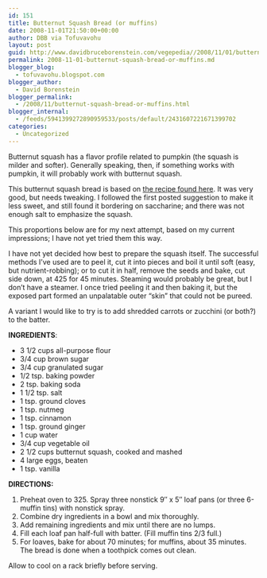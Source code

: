 ```yaml
---
id: 151
title: Butternut Squash Bread (or muffins)
date: 2008-11-01T21:50:00+00:00
author: DBB via Tofuvavohu
layout: post
guid: http://www.davidbruceborenstein.com/vegepedia//2008/11/01/butternut-squash-bread-or-muffins/
permalink: 2008-11-01-butternut-squash-bread-or-muffins.md
blogger_blog:
  - tofuvavohu.blogspot.com
blogger_author:
  - David Borenstein
blogger_permalink:
  - /2008/11/butternut-squash-bread-or-muffins.html
blogger_internal:
  - /feeds/5941399272890959533/posts/default/2431607221671399702
categories:
  - Uncategorized
---
```

Butternut squash has a flavor profile related to pumpkin (the squash is milder and softer). Generally speaking, then, if something works with pumpkin, it will probably work with butternut squash.

This butternut squash bread is based on [the recipe found here](http://www.seasonalrecipes.com/rec/recipe196.butternutsquashbread.html). It was very good, but needs tweaking. I followed the first posted suggestion to make it less sweet, and still found it bordering on saccharine; and there was not enough salt to emphasize the squash.

This proportions below are for my next attempt, based on my current impressions; I have not yet tried them this way.

I have not yet decided how best to prepare the squash itself. The successful methods I&#8217;ve used are to peel it, cut it into pieces and boil it until soft (easy, but nutrient-robbing); or to cut it in half, remove the seeds and bake, cut side down, at 425 for 45 minutes. Steaming would probably be great, but I don&#8217;t have a steamer. I once tried peeling it and then baking it, but the exposed part formed an unpalatable outer &#8220;skin&#8221; that could not be pureed.

A variant I would like to try is to add shredded carrots or zucchini (or both?) to the batter.

<span style="font-weight: bold;">INGREDIENTS</span>: 

  * 3 1/2 cups all-purpose flour
  * 3/4 cup brown sugar
  * 3/4 cup granulated sugar
  * 1/2 tsp. baking powder
  * 2 tsp. baking soda
  * 1 1/2 tsp. salt
  * 1 tsp. ground cloves
  * 1 tsp. nutmeg
  * 1 tsp. cinnamon
  * 1 tsp. ground ginger
  * 1 cup water
  * 3/4 cup vegetable oil
  * 2 1/2 cups butternut squash, cooked and mashed
  * 4 large eggs, beaten
  * 1 tsp. vanilla

<span style="font-weight: bold;">DIRECTIONS:<br /></span> 

  1. Preheat oven to 325. Spray three nonstick 9&#8243; x 5&#8243; loaf pans (or three 6-muffin tins) with nonstick spray.
  2. Combine dry ingredients in a bowl and mix thoroughly.
  3. Add remaining ingredients and mix until there are no lumps.
  4. Fill each loaf pan half-full with batter. (Fill muffin tins 2/3 full.)
  5. For loaves, bake for about 70 minutes; for muffins, about 35 minutes. The bread is done when a toothpick comes out clean.

Allow to cool on a rack briefly before serving.